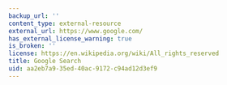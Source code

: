 ```yaml
---
backup_url: ''
content_type: external-resource
external_url: https://www.google.com/
has_external_license_warning: true
is_broken: ''
license: https://en.wikipedia.org/wiki/All_rights_reserved
title: Google Search
uid: aa2eb7a9-35ed-40ac-9172-c94ad12d3ef9
---
```

